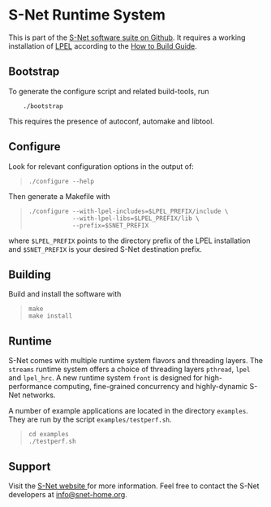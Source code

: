 S-Net Runtime System
====================

This is part of the [S-Net software suite on Github](https://github.com/snetdev).
It requires a working installation of [LPEL](https://github.com/snetdev/lpel)
according to the [How to Build Guide](http://snetdev.github.io/content/howtobuild.html).


Bootstrap
---------

To generate the configure script and related build-tools, run

        ./bootstrap

This requires the presence of autoconf, automake and libtool.


Configure
---------

Look for relevant configuration options in the output of:

>     ./configure --help

Then generate a Makefile with

>     ./configure --with-lpel-includes=$LPEL_PREFIX/include \
>                 --with-lpel-libs=$LPEL_PREFIX/lib \
>                 --prefix=$SNET_PREFIX

where `$LPEL_PREFIX` points to the directory prefix of the LPEL installation
and `$SNET_PREFIX` is your desired S-Net destination prefix.


Building
--------

Build and install the software with 

>     make
>     make install


Runtime
-------

S-Net comes with multiple runtime system flavors and threading layers.
The `streams` runtime system offers a choice of threading layers
`pthread`, `lpel` and `lpel_hrc`. A new runtime system `front`
is designed for high-performance computing, fine-grained concurrency
and highly-dynamic S-Net networks.

A number of example applications are located  in the directory `examples`.
They are run by the script `examples/testperf.sh`.

>     cd examples
>     ./testperf.sh

Support
-------

Visit the [S-Net website ](http://www.snet-home.org/) for more information.
Feel free to contact the S-Net developers at <info@snet-home.org>.

